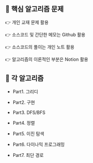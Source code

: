 ## 📒 핵심 알고리즘 문제

 👉 개인 교재 문제 활용

 👉 소스코드 및 간단한 메모는 Github 활용

 👉 소스코드의 풀이는 개인 노트 활용

 👉 알고리즘의 이론적인 부분은 Notion 활용


## 📙 각 알고리즘

* Part1. 그리디

* Part2. 구현

* Part3. DFS/BFS

* Part4. 정렬

* Part5. 이진 탐색

* Part6. 다이나믹 프로그래밍

* Part7. 최단 경로

